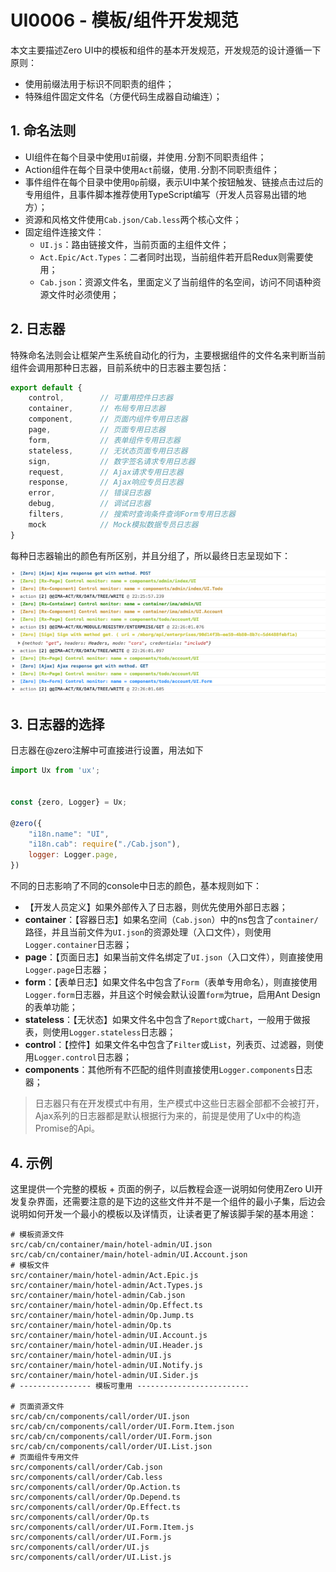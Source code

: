# UI0006 - 模板/组件开发规范

本文主要描述Zero UI中的模板和组件的基本开发规范，开发规范的设计遵循一下原则：

* 使用前缀法用于标识不同职责的组件；
* 特殊组件固定文件名（方便代码生成器自动编连）；

## 1. 命名法则

* UI组件在每个目录中使用`UI`前缀，并使用`.`分割不同职责组件；
* Action组件在每个目录中使用`Act`前缀，使用`.`分割不同职责组件；
* 事件组件在每个目录中使用`Op`前缀，表示UI中某个按钮触发、链接点击过后的专用组件，且事件脚本推荐使用TypeScript编写（开发人员容易出错的地方）；
* 资源和风格文件使用`Cab.json/Cab.less`两个核心文件；
* 固定组件连接文件：
  * `UI.js`：路由链接文件，当前页面的主组件文件；
  * `Act.Epic/Act.Types`：二者同时出现，当前组件若开启Redux则需要使用；
  * `Cab.json`：资源文件名，里面定义了当前组件的名空间，访问不同语种资源文件时必须使用；

## 2. 日志器

特殊命名法则会让框架产生系统自动化的行为，主要根据组件的文件名来判断当前组件会调用那种日志器，目前系统中的日志器主要包括：

```js
export default {
    control,        // 可重用控件日志器
    container,      // 布局专用日志器
    component,      // 页面内组件专用日志器
    page,           // 页面专用日志器
    form,           // 表单组件专用日志器
    stateless,      // 无状态页面专用日志器
    sign,           // 数字签名请求专用日志器
    request,        // Ajax请求专用日志器
    response,       // Ajax响应专员日志器
    error,          // 错误日志器
    debug,          // 调试日志器
    filters,        // 搜索时查询条件查询Form专用日志器
    mock            // Mock模拟数据专员日志器
}
```

每种日志器输出的颜色有所区别，并且分组了，所以最终日志呈现如下：

![](/document/image/UI0006-1.png)

## 3. 日志器的选择

日志器在@zero注解中可直接进行设置，用法如下

```js
import Ux from 'ux';


const {zero, Logger} = Ux;

@zero({
    "i18n.name": "UI",
    "i18n.cab": require("./Cab.json"),
    logger: Logger.page,
})
```

不同的日志影响了不同的console中日志的颜色，基本规则如下：

* 【开发人员定义】如果外部传入了日志器，则优先使用外部日志器；
* **container**：【容器日志】如果名空间（`Cab.json`）中的ns包含了`container/`路径，并且当前文件为`UI.json`的资源处理（入口文件），则使用`Logger.container`日志器；
* **page**：【页面日志】如果当前文件名绑定了`UI.json`（入口文件），则直接使用`Logger.page`日志器；
* **form**：【表单日志】如果文件名中包含了`Form`（表单专用命名），则直接使用`Logger.form`日志器，并且这个时候会默认设置`form`为true，启用Ant Design的表单功能；
* **stateless**：【无状态】如果文件名中包含了`Report`或`Chart`，一般用于做报表，则使用`Logger.stateless`日志器；
* **control**：【控件】如果文件名中包含了`Filter`或`List`，列表页、过滤器，则使用`Logger.control`日志器；
* **components**：其他所有不匹配的组件则直接使用`Logger.components`日志器；

> 日志器只有在开发模式中有用，生产模式中这些日志器全部都不会被打开，Ajax系列的日志器都是默认根据行为来的，前提是使用了Ux中的构造Promise的Api。

## 4. 示例

这里提供一个完整的模板 + 页面的例子，以后教程会逐一说明如何使用Zero UI开发复杂界面，还需要注意的是下边的这些文件并不是一个组件的最小子集，后边会说明如何开发一个最小的模板以及详情页，让读者更了解该脚手架的基本用途：

```shell
# 模板资源文件
src/cab/cn/container/main/hotel-admin/UI.json
src/cab/cn/container/main/hotel-admin/UI.Account.json
# 模板文件
src/container/main/hotel-admin/Act.Epic.js
src/container/main/hotel-admin/Act.Types.js
src/container/main/hotel-admin/Cab.json
src/container/main/hotel-admin/Op.Effect.ts
src/container/main/hotel-admin/Op.Jump.ts
src/container/main/hotel-admin/Op.ts
src/container/main/hotel-admin/UI.Account.js
src/container/main/hotel-admin/UI.Header.js
src/container/main/hotel-admin/UI.js
src/container/main/hotel-admin/UI.Notify.js
src/container/main/hotel-admin/UI.Sider.js
# ---------------- 模板可重用 -------------------------

# 页面资源文件
src/cab/cn/components/call/order/UI.json
src/cab/cn/components/call/order/UI.Form.Item.json
src/cab/cn/components/call/order/UI.Form.json
src/cab/cn/components/call/order/UI.List.json
# 页面组件专用文件
src/components/call/order/Cab.json
src/components/call/order/Cab.less
src/components/call/order/Op.Action.ts
src/components/call/order/Op.Depend.ts
src/components/call/order/Op.Effect.ts
src/components/call/order/Op.ts
src/components/call/order/UI.Form.Item.js
src/components/call/order/UI.Form.js
src/components/call/order/UI.js
src/components/call/order/UI.List.js
```




